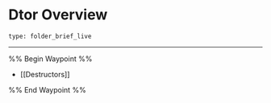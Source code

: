 # Dtor Overview
 
```ccard
type: folder_brief_live
```
 

---

%% Begin Waypoint %%
- [[Destructors]]

%% End Waypoint %%